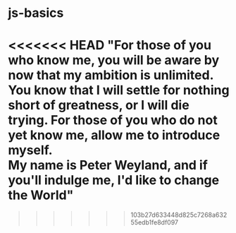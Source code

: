 # js-basics

<<<<<<< HEAD
"For those of you who know me, you will be aware by now that my ambition is unlimited.  
You know that I will settle for nothing short of greatness, or I will die trying. For those of you who do not yet know me, allow me to introduce myself.  
My name is Peter Weyland, and if you'll indulge me, I'd like to change the World" 
=======
>>>>>>> 103b27d633448d825c7268a63255edb1fe8df097
